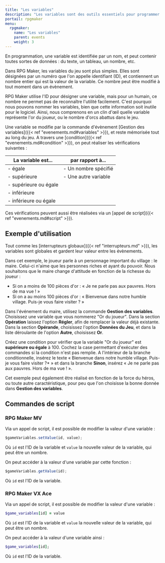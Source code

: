 ```yaml
---
title: "Les variables"
description: "Les variables sont des outils essentiels pour programmer la logique d'un jeu sur RPG Maker. Nous verrons ici leur fonctionnement ainsi que des exemples d'utilisation."
portail: rpgmaker
menu:
  rpgmaker:
    name: "Les variables"
    parent: events
    weight: 3
---
```


En programmation, une variable est identifiée par un nom, et peut contenir toutes sortes de données : du texte, un tableau, un nombre, etc.

Dans RPG Maker, les variables du jeu sont plus simples. Elles sont désignées par un numéro que l'on appelle identifiant (ID), et contiennent un nombre entier qui est la valeur de la variable. Ce nombre peut être modifié à tout moment dans un évènement.

RPG Maker utilise l'ID pour désigner une variable, mais pour un humain, ce nombre ne permet pas de reconnaître l'utilité facilement. C'est pourquoi nous pouvons nommer les variables, bien que cette information soit inutile pour le logiciel. Ainsi, nous comprenons en un clin d'œil quelle variable représente l'or du joueur, ou le nombre d'orcs abattus dans le jeu.

Une variable se modifie par la commande d'évènement [Gestion des variables]({{< ref "evenements.md#variables" >}}), et reste mémorisée tout au long du jeu. A travers une [condition]({{< ref "evenements.md#condition" >}}), on peut réaliser les vérifications suivantes :

La variable est...   | par rapport à...
---------------------|--------------------
- égale              |- Un nombre spécifié
- supérieure         |- Une autre variable
- supérieure ou égale|
- inférieure         |
- inférieure ou égale|

Ces vérifications peuvent aussi être réalisées via un [appel de script]({{< ref "evenements.md#script" >}}).

## Exemple d'utilisation

Tout comme les [interrupteurs globaux]({{< ref "interrupteurs.md" >}}), les variables sont globales et gardent leur valeur entre les évènements.

Dans cet exemple, le joueur parle à un personnage important du village : le maire. Celui-ci n'aime que les personnes riches et ayant du pouvoir. Nous souhaitons que le maire change d'attitude en fonction de la richesse du joueur :

- Si on a moins de 100 pièces d'or : « Je ne parle pas aux pauvres. Hors de ma vue ! »
- Si on a au moins 100 pièces d'or : « Bienvenue dans notre humble village. Puis-je vous faire visiter ? »

Dans l'événement du maire, utilisez la commande **Gestion des variables**. Choisissez une variable que vous nommerez "Or du joueur". Dans la section **Opération** laissez l'option **Régler**, afin de remplacer la valeur déjà existante. Dans la section **Opérande**, choisissez l'option **Données du Jeu**, et dans la liste déroulante de l'option **Autre**, choisissez **Or**.

Créez une condition pour vérifier que la variable "Or du joueur" est **supérieure ou égale** à 100. Cochez la case permettant d'exécuter des commandes si la condition n'est pas remplie. A l'intérieur de la branche conditionnelle, insérez le texte « Bienvenue dans notre humble village. Puis-je vous faire visiter ?* » et dans la branche **Sinon**, insérez « Je ne parle pas aux pauvres. Hors de ma vue ! ».

Cet exemple peut également être réalisé en fonction de la force du héros, ou toute autre caractéristique, pour peu que l'on choisisse la bonne donnée dans **Gestion des variables**.

## Commandes de script

### RPG Maker MV

Via un appel de script, il est possible de modifier la valeur d'une variable :

```js
$gameVariables.setValue(id, value);
```

Où `id` est l'ID de la variable et `value` la nouvelle valeur de la variable, qui peut être un nombre.

On peut accéder à la valeur d'une variable par cette fonction :

```js
$gameVariables.getValue(id);
```

Où `id` est l'ID de la variable.

### RPG Maker VX Ace

Via un appel de script, il est possible de modifier la valeur d'une variable :

```ruby
$game_variables[id] = value
```

Où `id` est l'ID de la variable et `value` la nouvelle valeur de la variable, qui peut être un nombre.

On peut accéder à la valeur d'une variable ainsi :

```ruby
$game_variables[id];
```

Où `id` est l'ID de la variable.
